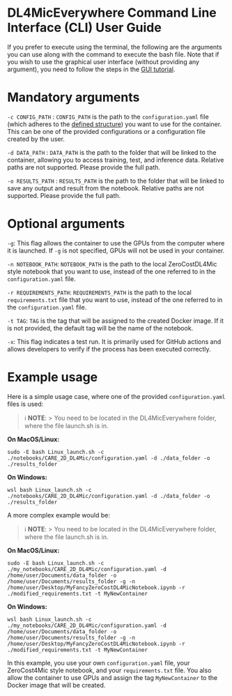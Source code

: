 # DL4MicEverywhere Command Line Interface (CLI) User Guide

If you prefer to execute using the terminal, the following are the arguments you can use along with the command to execute the bash file. Note that if you wish to use the graphical user interface (without providing any argument), you need to follow the steps in the [GUI tutorial](GUI_USER_GUIDE.md).

# **Mandatory** arguments

  `-c CONFIG_PATH` : `CONFIG_PATH` is the path to the `configuration.yaml` file (which adheres to the [defined structure](FORMAT.md)) you want to use for the container. This can be one of the provided configurations or a configuration file created by the user.

  `-d DATA_PATH` : `DATA_PATH` is the path to the folder that will be linked to the container, allowing you to access training, test, and inference data. Relative paths are not supported. Please provide the full path.

  `-o RESULTS_PATH` : `RESULTS_PATH` is the path to the folder that will be linked to save any output and result from the notebook. Relative paths are not supported. Please provide the full path.

# **Optional** arguments

  `-g`: This flag allows the container to use the GPUs from the computer where it is launched. If `-g` is not specified, GPUs will not be used in your container.

  `-n NOTEBOOK_PATH`: `NOTEBOOK_PATH` is the path to the local ZeroCostDL4Mic style notebook that you want to use, instead of the one referred to in the `configuration.yaml` file. 

  `-r REQUIREMENTS_PATH`: `REQUIREMENTS_PATH` is the path to the local `requirements.txt` file that you want to use, instead of the one referred to in the `configuration.yaml` file. 

  `-t TAG`: `TAG` is the tag that will be assigned to the created Docker image. If it is not provided, the default tag will be the name of the notebook.

  `-x`: This flag indicates a test run. It is primarily used for GitHub actions and allows developers to verify if the process has been executed correctly.

# **Example** usage

Here is a simple usage case, where one of the provided `configuration.yaml` files is used:


> ℹ️ **NOTE**:
    > You need to be located in the DL4MicEverywhere folder, where the file launch.sh is in.

**On MacOS/Linux:**
```
sudo -E bash Linux_launch.sh -c ./notebooks/CARE_2D_DL4Mic/configuration.yaml -d ./data_folder -o ./results_folder
```

**On Windows:**
```
wsl bash Linux_launch.sh -c ./notebooks/CARE_2D_DL4Mic/configuration.yaml -d ./data_folder -o ./results_folder
```

A more complex example would be:

> ℹ️ **NOTE**:
    > You need to be located in the DL4MicEverywhere folder, where the file launch.sh is in.
    
**On MacOS/Linux:**
```
sudo -E bash Linux_launch.sh -c ./my_notebooks/CARE_2D_DL4Mic/configuration.yaml -d /home/user/Documents/data_folder -o /home/user/Documents/results_folder -g -n /home/user/Desktop/MyFancyZeroCostDL4MicNotebook.ipynb -r ./modified_requirements.txt -t MyNewContainer
```
**On Windows:**
```
wsl bash Linux_launch.sh -c ./my_notebooks/CARE_2D_DL4Mic/configuration.yaml -d /home/user/Documents/data_folder -o /home/user/Documents/results_folder -g -n /home/user/Desktop/MyFancyZeroCostDL4MicNotebook.ipynb -r ./modified_requirements.txt -t MyNewContainer
```

In this example, you use your own `configuration.yaml` file, your ZeroCost4Mic style notebook, and your `requirements.txt` file. You also allow the container to use GPUs and assign the tag `MyNewContainer` to the Docker image that will be created.

